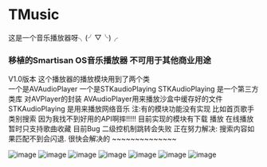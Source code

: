 # TMusic
这是一个音乐播放器呀╮(╯▽╰)╭

### 移植的Smartisan OS音乐播放器 不可用于其他商业用途
 V1.0版本
 这个播放器的播放模块用到了两个类  
一个是AVAudioPlayer 一个是STKaudioPlaying STKAudioPlaying 是一个第三方类库 对AVPlayer的封装 
 AVAudioPlayer用来播放沙盒中缓存好的文件 STKAudioPlaying 是用来播放网络音乐 
 注:有的模块功能没有实现 比如首页歌手类别搜索 因为我找不到好用的API啊摔!!!!!
 目前实现的模块有下载 播放 在线播放 暂时只支持歌曲收藏
目前Bug 二级控机制跳转会失败 正在努力解决:
        搜索内容如果匹配不到会闪退. 
  很快会解决的 ~~~~~~~~~~~~~~
  
   ![image](https://raw.githubusercontent.com/LeslieJia/TMusic/ffaf57e694f2ac75d0c31c7e3a52bdda4f6b8b47/pic/tmusci.png)
![image](https://github.com/LeslieJia/TMusic/blob/becb16627c57d609d9ff45e868a527ea1c8cda97/pic/Snip20150908_1.png)
![image](https://raw.githubusercontent.com/LeslieJia/TMusic/becb16627c57d609d9ff45e868a527ea1c8cda97/pic/Snip20150908_14.png)
![image](https://raw.githubusercontent.com/LeslieJia/TMusic/becb16627c57d609d9ff45e868a527ea1c8cda97/pic/Snip20150908_15.png)
![image](https://raw.githubusercontent.com/LeslieJia/TMusic/becb16627c57d609d9ff45e868a527ea1c8cda97/pic/Snip20150908_17.png)
![image](https://raw.githubusercontent.com/LeslieJia/TMusic/becb16627c57d609d9ff45e868a527ea1c8cda97/pic/Snip20150908_9.png)
![image](https://github.com/LeslieJia/TMusic/blob/becb16627c57d609d9ff45e868a527ea1c8cda97/pic/Snip20150908_20.png?raw=true)
